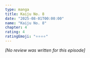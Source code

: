```yaml
---
type: manga
title: Kaiju No. 8
date: "2025-08-01T00:00:00"
name: "Kaiju No. 8"
chapter: 4
rating: 4
ratingEmoji: "⭐️⭐️⭐️⭐️"
---
```


_[No review was written for this episode]_